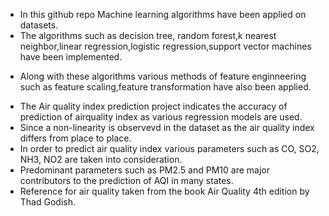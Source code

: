 - In this github repo Machine learning algorithms have been applied on datasets.
-  The algorithms such as decision tree, random forest,k nearest neighbor,linear regression,logistic regression,support vector machines have been implemented.
* Along with these algorithms various methods of feature enginneering such as feature scaling,feature transformation have also been applied.
- The Air quality index prediction project indicates the accuracy of prediction of airquality index as various regression models are used.
- Since a non-linearity is observevd in the dataset as the air quality index differs from place to place.
- In order to predict air quality index various parameters such as CO, SO2, NH3, NO2 are taken into consideration.
- Predominant parameters such as PM2.5 and PM10 are major contributors to the prediction of AQI in many states.
- Reference for air quality taken from the book Air Quality 4th edition by Thad Godish.

